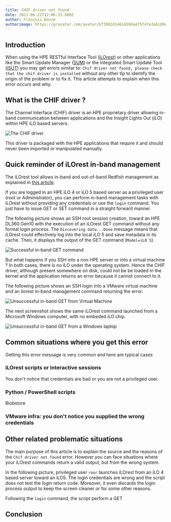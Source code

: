 ```yaml
---
title: CHIF driver not found
date: 2021-06-22T12:06:33.680Z
author: François Donzé
authorimage: https://gravatar.com/avatar/6f3982d1461459da475f47e3a6c89d1d?s=192
---
```

## Introduction

When using the HPE RESTful Interface Tool ([iLOrest](http://hpe.com/info/resttool)) or other applications like the Smart Update Manager ([SUM](https://www.hpe.com/us/en/servers/smart-update.html)) or the integrated Smart Update Tool ([iSUT](https://support.hpe.com/hpesc/public/docDisplay?docLocale=en_US&docId=emr_na-a00068223en_us)) you may get errors similar to: `Chif driver not found, please check that the chif driver is installed` without any other tip to identify the origin of the problem or to fix it. This article attempts to explain when this error occurs and why.

## What is the CHIF driver ?

The Channel Interface (CHIF) driver is an HPE proprietary driver allowing  in-band communication between applications and the Insight Lights Out (iLO) within HPE iLO based servers.

![The CHIF driver](/img/chifdriver.png "The CHIF driver")

This driver is packaged with the HPE applications that require it and should never been imported or manipulated manually.

## Quick reminder of iLOrest in-band management

The iLOrest tool allows in-band and out-of-band Redfish management as explained in [this article](https://developer.hpe.com/blog/managing-ilo-sessions-with-redfish/).

If you are logged in an HPE iLO 4 or iLO 5 based server as a privileged user (root or Administrator), you can perform in-band management tasks with iLOrest without providing any credentials or use the `login` command. You just have to issue GET or SET command in a straight forward manner. 

The following picture shows an SSH root session creation, toward an HPE DL360 Gen10 with the execution of an iLOrest GET command without any formal login process. The `Discovering data...Done` message means that iLOrest could effectively log into the local iLO 5 and save metadata in its cache. Then, it displays the output of the GET command (`Model=iLO 5`).

![Successful in-band GET command](/img/successfulinbandget.png "Successful in-band GET command")

But what happens if you SSH into a non HPE server or into a virtual machine ? In both cases, there is no iLO under the operating system. Hence the CHIF driver, although present somewhere on disk, could not be be loaded in the kernel and the application returns an error because it cannot connect to it.

The following picture shows an SSH login into a VMware virtual machine and an ilorest in-band management command returning the error. 

![Unsuccessful in-band GET from Virtual Machine](/img/unsuccessfulinbandgetinvm.png "Unsuccessful in-band GET from Virtual Machine")

The next screenshot shows the same iLOrest command launched from a Microsoft Windows computer, with no embeded iLO chip.

![Unsuccessful in-band GET from a Windows laptop](/img/unsuccessfulinbandgetinwinlaptop.png "Unsuccessful in-band GET from a Windows laptop")

## Common situations where you get this error

Getting this error message is very common and here are typical cases

### iLOrest scripts or interactive sessions

You don't notice that credentials are bad or you are not a privileged user. 

### Python / PowerShell scripts

Blobstore

### VMware infra: you don't notice you supplied the wrong credentials

## Other related problematic situations

The main purpose of this article is to explain the source and the reasons of the `Chif driver not found` error. However you can face situations where your iLOrest commands return a valid output, but from the wrong system. 

In the following picture, privileged user `roor` launches iLOrest from an iLO 4 based server toward an iLO5. The login credentials are wrong and the script does not test the login return code. Moreover, it even discards the login process output to keep the screen cleaner or for some other reasons.

Following the `login` command, the script perform a GET 



## Conclusion